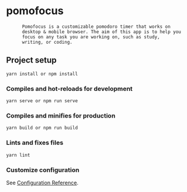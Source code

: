 # pomofocus
          Pomofocus is a customizable pomodoro timer that works on
          desktop & mobile browser. The aim of this app is to help you
          focus on any task you are working on, such as study,
          writing, or coding.

## Project setup
```
yarn install or npm install 
```

### Compiles and hot-reloads for development
```
yarn serve or npm run serve
```

### Compiles and minifies for production
```
yarn build or npm run build
```

### Lints and fixes files
```
yarn lint
```

### Customize configuration
See [Configuration Reference](https://cli.vuejs.org/config/).
